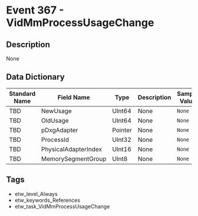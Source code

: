 # Event 367 - VidMmProcessUsageChange

## Description
None

## Data Dictionary
|Standard Name|Field Name|Type|Description|Sample Value|
|---|---|---|---|---|
|TBD|NewUsage|UInt64|None|`None`|
|TBD|OldUsage|UInt64|None|`None`|
|TBD|pDxgAdapter|Pointer|None|`None`|
|TBD|ProcessId|UInt32|None|`None`|
|TBD|PhysicalAdapterIndex|UInt16|None|`None`|
|TBD|MemorySegmentGroup|UInt8|None|`None`|

## Tags
* etw_level_Always
* etw_keywords_References
* etw_task_VidMmProcessUsageChange